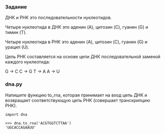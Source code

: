 ### Задание

ДНК и РНК это последовательности нуклеотидов.

Четыре нуклеотида в ДНК это аденин (A), цитозин (C), гуанин (G) и тимин (T).

Четыре нуклеотида в РНК это аденин (A), цитозин (C), гуанин (G) и урацил (U).

Цепь РНК составляется на основе цепи ДНК последовательной заменой каждого нуклеотида:

G -> C
C -> G
T -> A
A -> U

### dna.py

Напишите функцию to_rna, которая принимает на вход цепь ДНК и возвращает соответствующую цепь РНК (совершает транскрипцию РНК).

```
import dna

>>> dna.to_rna('ACGTGGTCTTAA')
'UGCACCAGAAUU'
```